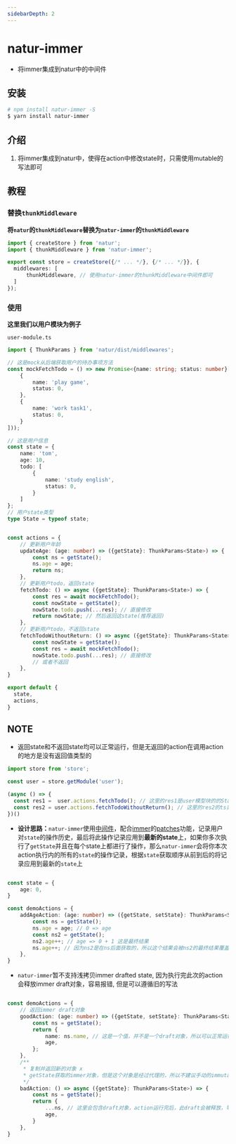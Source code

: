 ```yaml
---
sidebarDepth: 2
---
```


# natur-immer
- 将immer集成到natur中的中间件


## 安装

```bash
# npm install natur-immer -S
$ yarn install natur-immer
```

## 介绍

1. 将immer集成到natur中，使得在action中修改state时，只需使用mutable的写法即可


## 教程

### 替换`thunkMiddleware`

**将`natur`的`thunkMiddleware`替换为`natur-immer`的`thunkMiddleware`**

```ts {2,6}
import { createStore } from 'natur';
import { thunkMiddleware } from 'natur-immer';

export const store = createStore({/* ... */}, {/* ... */}}, {
  middlewares: [
      thunkMiddleware, // 使用natur-immer的thunkMiddleware中间件即可
  ]
});
```

### 使用

**这里我们以用户模块为例子**

`user-module.ts`
```ts
import { ThunkParams } from 'natur/dist/middlewares';

// 这是mock从后端获取用户的待办事项方法
const mockFetchTodo = () => new Promise<{name: string; status: number}[]>(res => res([
    {
        name: 'play game',
        status: 0,
    },
    {
        name: 'work task1',
        status: 0,
    }
]));

// 这是用户信息
const state = {
    name: 'tom',
    age: 10,
    todo: [
        {
            name: 'study english',
            status: 0,
        }
    ]
};
// 用户state类型
type State = typeof state;


const actions = {
    // 更新用户年龄
    updateAge: (age: number) => ({getState}: ThunkParams<State>) => {
        const ns = getState();
        ns.age = age;
        return ns;
    },
    // 更新用户todo，返回state
    fetchTodo: () => async ({getState}: ThunkParams<State>) => {
        const res = await mockFetchTodo();
        const nowState = getState();
        nowState.todo.push(...res); // 直接修改
        return nowState; // 然后返回这state(推荐返回)
    },
    // 更新用户todo，不返回state
    fetchTodoWithoutReturn: () => async ({getState}: ThunkParams<State>) => {
        const nowState = getState();
        const res = await mockFetchTodo();
        nowState.todo.push(...res); // 直接修改
        // 或者不返回
    },
}

export default {
  state,
  actions,
}
```

## NOTE

- 返回state和不返回state均可以正常运行，但是无返回的action在调用action的地方是没有返回值类型的
```ts
import store from 'store';

const user = store.getModule('user');

(async () => {
  const res1 =  user.actions.fetchTodo(); // 这里的res1是user模型块的的State类型
  const res2 = user.actions.fetchTodoWithoutReturn(); // 这里的res2的ts类型是undefined类型
})()

```

- **设计思路：**`natur-immer`使用[中间件](/zh/natur/#中间件)，配合[immer](https://immerjs.github.io/immer/zh-CN/)的[patches](https://immerjs.github.io/immer/zh-CN/patches)功能，记录用户对`state`的操作历史，最后将此操作记录应用到**最新的state**上，如果你多次执行了`getState`并且在每个state上都进行了操作，那么`natur-immer`会将你本次action执行内的所有的`state`的操作记录，根据`state`获取顺序从前到后的将记录应用到最新的`state`上

```ts

const state = {
    age: 0,
}

const demoActions = {
    addAgeAction: (age: number) => ({getState, setState}: ThunkParams<State>) => {
        const ns = getState();
        ns.age = age; // 0 => age
        const ns2 = getState();
        ns2.age++; // age => 0 + 1 这是最终结果
        ns.age++; // 因为ns2是在ns后面获取的，所以这个结果会被ns2的最终结果覆盖
    },
}

```


- `natur-immer`暂不支持浅拷贝immer drafted state, 因为执行完此次的action会释放immer draft对象，容易报错, 但是可以遵循旧的写法
```ts

const demoActions = {
    // 返回immer draft对象
    goodAction: (age: number) => ({getState, setState}: ThunkParams<State>) => {
        const ns = getState();
        return {
            name: ns.name, // 这是一个值，并不是一个draft对象，所以可以正常运行
            age,
        };
    },
    /**
     * 复制并返回新的对象 x
     * getState获取的immer对象，但是这个对象是经过代理的，所以不建议手动的immutable写法，极端情况可能会导致内存溢出
     */
    badAction: () => async ({getState}: ThunkParams<State>) => {
        const ns = getState();
        return {
            ...ns, // 这里会包含draft对象，action运行完后，此draft会被释放，导致错误发生
            age,
        }
    },
}
```